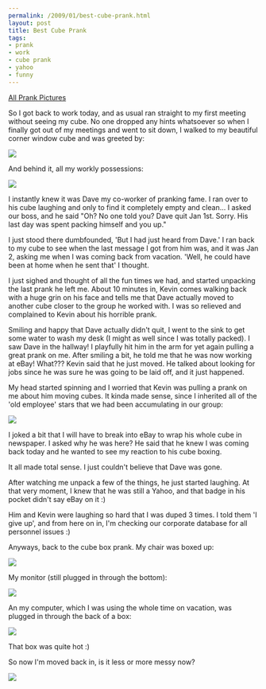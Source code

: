 ```yaml
--- 
permalink: /2009/01/best-cube-prank.html
layout: post
title: Best Cube Prank
tags: 
- prank
- work
- cube prank
- yahoo
- funny
---
```

<a href='http://www.flickr.com/photos/ptarjan/sets/72157612299912509/'>All Prank Pictures</a>

<p>
So I got back to work today, and as usual ran straight to my first meeting without seeing my cube. No one dropped any hints whatsoever so when I finally got out of my meetings and went to sit down, I walked to my beautiful corner window cube and was greeted by:

<p>
<img src='http://farm4.static.flickr.com/3323/3181151825_751b53cb33.jpg?v=0' />

<p>
And behind it, all my workly possessions:

<p>
<img src='http://farm4.static.flickr.com/3473/3181987024_ae71d569c4.jpg?v=0' />

<p>
I instantly knew it was Dave my co-worker of pranking fame. I ran over to his cube laughing and only to find it completely empty and clean... I asked our boss, and he said "Oh? No one told you? Dave quit Jan 1st. Sorry. His last day was spent packing himself and you up." 

<p>
I just stood there dumbfounded, 'But I had just heard from Dave.' I ran back to my cube to see when the last message I got from him was, and it was Jan 2, asking me when I was coming back from vacation. 'Well, he could have been at home when he sent that' I thought. 

<p>
I just sighed and thought of all the fun times we had, and started unpacking the last prank he left me. About 10 minutes in, Kevin comes walking back with a huge grin on his face and tells me that Dave actually moved to another cube closer to the group he worked with. I was so relieved and complained to Kevin about his horrible prank.

<p>
Smiling and happy that Dave actually didn't quit, I went to the sink to get some water to wash my desk (I might as well since I was totally packed). I saw Dave in the hallway! I playfully hit him in the arm for yet again pulling a great prank on me. After smiling a bit, he told me that he was now working at eBay! What??? Kevin said that he just moved. He talked about looking for jobs since he was sure he was going to be laid off, and it just happened.

<p>
My head started spinning and I worried that Kevin was pulling a prank on me about him moving cubes. It kinda made sense, since I inherited all of the 'old employee' stars that we had been accumulating in our group:

<p>
<img src='http://farm4.static.flickr.com/3090/3181985796_42ec093320.jpg?v=0' />

<p>
I joked a bit that I will have to break into eBay to wrap his whole cube in newspaper. I asked why he was here? He said that he knew I was coming back today and he wanted to see my reaction to his cube boxing.

<p>
It all made total sense. I just couldn't believe that Dave was gone.

<p>
After watching me unpack a few of the things, he just started laughing. At that very moment, I knew that he was still a Yahoo, and that badge in his pocket didn't say eBay on it :) 

<p>
Him and Kevin were laughing so hard that I was duped 3 times. I told them 'I give up', and from here on in, I'm checking our corporate database for all personnel issues :)

<p>
Anyways, back to the cube box prank. My chair was boxed up:

<p>
<img src='http://farm4.static.flickr.com/3259/3181156035_068c257154.jpg?v=0' />

<p>
My monitor (still plugged in through the bottom):

<p>
<img src='http://farm4.static.flickr.com/3385/3181988548_992e3cf0b3.jpg?v=0' />

<p>
An my computer, which I was using the whole time on vacation, was plugged in through the back of a box:

<p>
<img src='http://farm4.static.flickr.com/3265/3181156803_a6a224015a.jpg?v=0' />

<p>
That box was quite hot :)

<p>
So now I'm moved back in, is it less or more messy now?

<p>
<img src='http://farm4.static.flickr.com/3434/3181157369_688b0b5301.jpg?v=0' />
